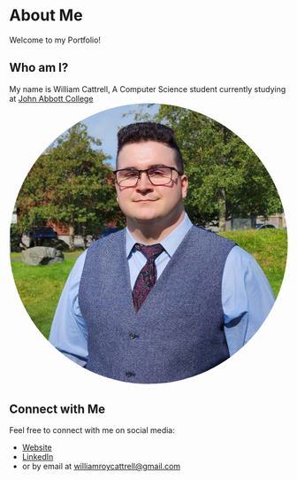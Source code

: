 # About Me

Welcome to my Portfolio!

## Who am I?

My name is William Cattrell, A Computer Science student currently studying at [John Abbott College](https://johnabbott.qc.ca/)
<img src="https://github.com/williamCattrell/williamCattrell.github.io/blob/main/assets/profilePicture.JPG" alt="Profile Picture" style="border-radius: 50%"/>


## Connect with Me

Feel free to connect with me on social media:

- [Website](https://cattrell.net)
- [LinkedIn](https://linkedin.com/in/wrc123/)
- or by email at [williamroycattrell@gmail.com](williamroycattrell@gmail.com)


